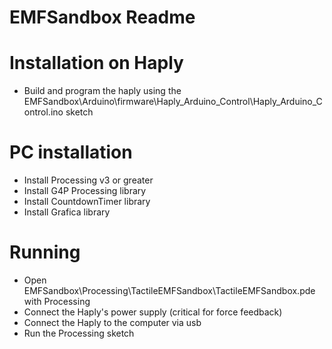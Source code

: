 # EMFSandbox Readme

# Installation on Haply
* Build and program the haply using the EMFSandbox\Arduino\firmware\Haply_Arduino_Control\Haply_Arduino_Control.ino sketch

# PC installation
* Install Processing v3 or greater
* Install G4P Processing library
* Install CountdownTimer library
* Install Grafica library

# Running
* Open EMFSandbox\Processing\TactileEMFSandbox\TactileEMFSandbox.pde with Processing
* Connect the Haply's power supply (critical for force feedback)
* Connect the Haply to the computer via usb
* Run the Processing sketch
